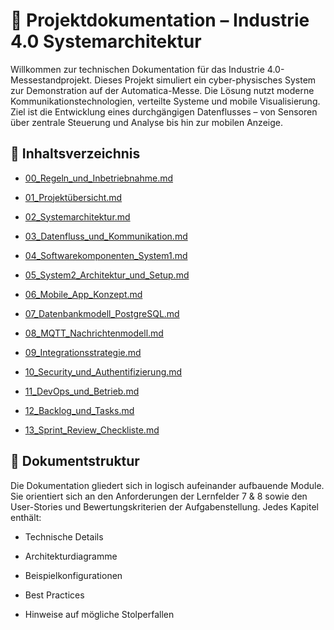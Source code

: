📁 Projektdokumentation – Industrie 4.0 Systemarchitektur
=========================================================

Willkommen zur technischen Dokumentation für das Industrie 4.0-Messestandprojekt. Dieses Projekt simuliert ein cyber-physisches System zur Demonstration auf der Automatica-Messe. Die Lösung nutzt moderne Kommunikationstechnologien, verteilte Systeme und mobile Visualisierung. Ziel ist die Entwicklung eines durchgängigen Datenflusses – von Sensoren über zentrale Steuerung und Analyse bis hin zur mobilen Anzeige.

🔗 Inhaltsverzeichnis
---------------------
*   [00\_Regeln\_und\_Inbetriebnahme.md](00\_Regeln\_und\_Inbetriebnahme.md)

*   [01\_Projektübersicht.md](01\_Projektübersicht.md)
    
*   [02\_Systemarchitektur.md](02\_Systemarchitektur.md)
    
*   [03\_Datenfluss\_und\_Kommunikation.md](03\_Datenfluss\_und\_Kommunikation.md)
    
*   [04\_Softwarekomponenten\_System1.md](04\_Softwarekomponenten\_System1.md)
    
*   [05\_System2\_Architektur\_und\_Setup.md](05\_System2\_Architektur\_und\_Setup.md)
    
*   [06\_Mobile\_App\_Konzept.md](06\_Mobile\_App\_Konzept.md)
    
*   [07\_Datenbankmodell\_PostgreSQL.md](07\_Datenbankmodell\_PostgreSQL.md)
    
*   [08\_MQTT\_Nachrichtenmodell.md](08\_MQTT\_Nachrichtenmodell.md)
    
*   [09\_Integrationsstrategie.md](09\_Integrationsstrategie.md)
    
*   [10\_Security\_und\_Authentifizierung.md](10\_Security\_und\_Authentifizierung.md)
    
*   [11\_DevOps\_und\_Betrieb.md](11\_DevOps\_und\_Betrieb.md)
    
*   [12\_Backlog\_und\_Tasks.md](12\_Backlog\_und\_Tasks.md)
    
*   [13\_Sprint\_Review\_Checkliste.md](13\_Sprint\_Review\_Checkliste.md)
    

🧠 Dokumentstruktur
-------------------

Die Dokumentation gliedert sich in logisch aufeinander aufbauende Module. Sie orientiert sich an den Anforderungen der Lernfelder 7 & 8 sowie den User-Stories und Bewertungskriterien der Aufgabenstellung. Jedes Kapitel enthält:

*   Technische Details
    
*   Architekturdiagramme
    
*   Beispielkonfigurationen
    
*   Best Practices
    
*   Hinweise auf mögliche Stolperfallen